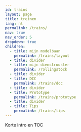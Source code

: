 ```yaml
---
id: trains
layout: page
title: treinen
lang: nl
permalink: /trains/
nav: true
nav_order: 5
dropdown: true
children:
  - title: mijn modelbaan
    permalink: /trains/layout
  - title: divider
  - title: mijn dienstrooster
    permalink: /rollingstock
  - title: divider
  - title: DCC
    permalink: /trains/dcc
  - title: divider
  - title: Prototype
    permalink: /trains/prototype
  - title: divider
  - title: Tips
    permalink: /trains/tips
---
```


Korte intro en TOC
